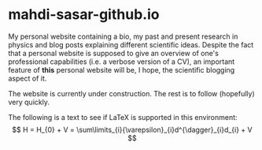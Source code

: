 # mahdi-sasar-github.io
My personal website containing a bio, my past and present research in physics and blog posts explaining different scientific ideas.
Despite the fact that a personal website is supposed to give an overview of one's professional capabilities (i.e. a verbose version of a CV), an important feature of **this** personal website will be, I hope, the scientific blogging aspect of it.

The website is currently under construction. The rest is to follow (hopefully) very quickly.

The following is a text to see if LaTeX is supported in this environment:
$$ H = H_{0} + V = \sum\limits_{i}{\varepsilon}_{i}d^{\dagger}_{i}d_{i} + V $$

